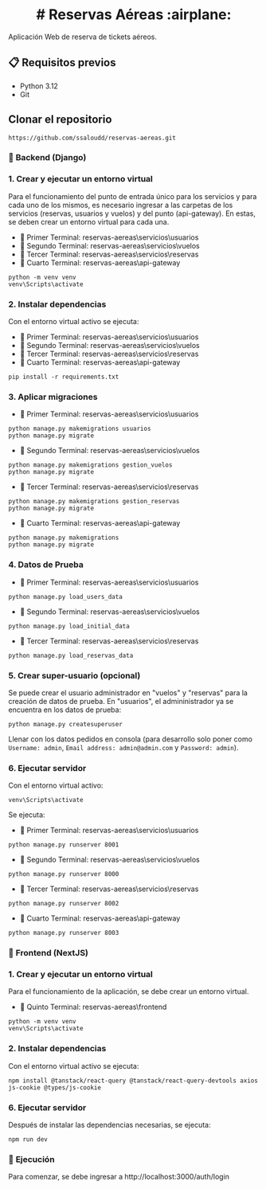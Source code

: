 <h1 align="center"> # Reservas Aéreas :airplane: </h1>

Aplicación Web de reserva de tickets aéreos.


## :clipboard: Requisitos previos

- Python 3.12
- Git


## Clonar el repositorio
```
https://github.com/ssaloudd/reservas-aereas.git
```


### :rocket: **Backend (Django)**

###     1. Crear y ejecutar un entorno virtual
Para el funcionamiento del punto de entrada único para los servicios y para cada uno de los mismos, es necesario ingresar a las carpetas de los servicios (reservas, usuarios y vuelos) y del punto (api-gateway). En estas, se deben crear un entorno virtual para cada una.

- :file_folder: Primer Terminal: reservas-aereas\servicios\usuarios
- :file_folder: Segundo Terminal: reservas-aereas\servicios\vuelos
- :file_folder: Tercer Terminal: reservas-aereas\servicios\reservas
- :file_folder: Cuarto Terminal: reservas-aereas\api-gateway
```
python -m venv venv
venv\Scripts\activate
```


###     2. Instalar dependencias
Con el entorno virtual activo se ejecuta:
- :file_folder: Primer Terminal: reservas-aereas\servicios\usuarios
- :file_folder: Segundo Terminal: reservas-aereas\servicios\vuelos
- :file_folder: Tercer Terminal: reservas-aereas\servicios\reservas
- :file_folder: Cuarto Terminal: reservas-aereas\api-gateway
```
pip install -r requirements.txt
```


###     3. Aplicar migraciones
- :file_folder: Primer Terminal: reservas-aereas\servicios\usuarios
```
python manage.py makemigrations usuarios
python manage.py migrate
```

- :file_folder: Segundo Terminal: reservas-aereas\servicios\vuelos
```
python manage.py makemigrations gestion_vuelos
python manage.py migrate
```

- :file_folder: Tercer Terminal: reservas-aereas\servicios\reservas
```
python manage.py makemigrations gestion_reservas
python manage.py migrate
```

- :file_folder: Cuarto Terminal: reservas-aereas\api-gateway
```
python manage.py makemigrations
python manage.py migrate
```


###     4. Datos de Prueba
- :file_folder: Primer Terminal: reservas-aereas\servicios\usuarios
```
python manage.py load_users_data
```

- :file_folder: Segundo Terminal: reservas-aereas\servicios\vuelos
```
python manage.py load_initial_data
```

- :file_folder: Tercer Terminal: reservas-aereas\servicios\reservas
```
python manage.py load_reservas_data
```


###     5. Crear super-usuario (opcional)
Se puede crear el usuario administrador en "vuelos" y "reservas" para la creación de datos de prueba. En "usuarios", el admininistrador ya se encuentra en los datos de prueba:
```
python manage.py createsuperuser
```
Llenar con los datos pedidos en consola (para desarrollo solo poner como `Username: admin`, `Email address: admin@admin.com` y `Password: admin`).


###     6. Ejecutar servidor
Con el entorno virtual activo:
```
venv\Scripts\activate
```

Se ejecuta:
- :file_folder: Primer Terminal: reservas-aereas\servicios\usuarios
```
python manage.py runserver 8001
```

- :file_folder: Segundo Terminal: reservas-aereas\servicios\vuelos
```
python manage.py runserver 8000
```

- :file_folder: Tercer Terminal: reservas-aereas\servicios\reservas
```
python manage.py runserver 8002
```

- :file_folder: Cuarto Terminal: reservas-aereas\api-gateway
```
python manage.py runserver 8003
```


### :sunrise: **Frontend (NextJS)**


###     1. Crear y ejecutar un entorno virtual
Para el funcionamiento de la aplicación, se debe crear un entorno virtual.
- :file_folder: Quinto Terminal: reservas-aereas\frontend
```
python -m venv venv
venv\Scripts\activate
```

###     2. Instalar dependencias
Con el entorno virtual activo se ejecuta:
```
npm install @tanstack/react-query @tanstack/react-query-devtools axios js-cookie @types/js-cookie
```

###     6. Ejecutar servidor
Después de instalar las dependencias necesarias, se ejecuta:
```
npm run dev
```

### :star2: **Ejecución**
Para comenzar, se debe ingresar a http://localhost:3000/auth/login
